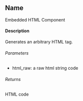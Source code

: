 ## Name
Embedded HTML Component

#### Description
Generates an arbitrary HTML tag.

###### Parameters
* html_raw: a raw html string code 

###### Returns
HTML code 
